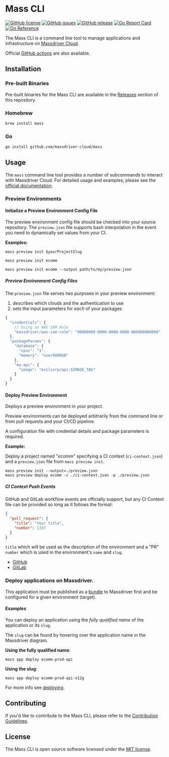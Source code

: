 # Mass CLI

[![GitHub license](https://img.shields.io/github/license/massdriver-cloud/mass)](https://github.com/massdriver-cloud/mass/blob/main/LICENSE)
[![GitHub issues](https://img.shields.io/github/issues/massdriver-cloud/mass)](https://github.com/massdriver-cloud/mass/issues)
[![GitHub release](https://img.shields.io/github/release/massdriver-cloud/mass.svg)](https://GitHub.com/massdriver-cloud/mass/releases/)
[![Go Report Card](https://goreportcard.com/badge/github.com/massdriver-cloud/mass)](https://goreportcard.com/report/github.com/massdriver-cloud/mass)
[![Go Reference](https://pkg.go.dev/badge/github.com/massdriver-cloud/mass.svg)](https://pkg.go.dev/github.commassdriver-cloud/mass)

The Mass CLI is a command line tool to manage applications and infrastructure on [Massdriver Cloud](https://massdriver.cloud).

Official [GitHub actions](https://github.com/massdriver-cloud/actions) are also available.

## Installation

### Pre-built Binaries

Pre-built binaries for the Mass CLI are available in the [Releases](https://github.com/massdriver-cloud/mass/releases) section of this repository.

### Homebrew

```sh
brew install mass
```

### Go

```sh
go install github.com/massdriver-cloud/mass
```

## Usage

The `mass` command line tool provides a number of subcommands to interact with Massdriver Cloud. For detailed usage and examples, please see the [official documentation](https://docs.massdriver.cloud/cli/overview).

### Preview Environments

#### Initialize a Preview Environment Config File

The preview environment config file should be checked into your source repository. The `preview.json` file supports bash interpolation in the event you need to dynamically set values from your CI.

**Examples:**

`mass preview init $yourProjectSlug`

`mass preview init ecomm`

`mass preview init ecomm --output path/to/my/preview.json`

##### Preview Environment Config Files

The `preview.json` file serves two purposes in your preview environment:

1. describes which clouds and the authentication to use
2. sets the input parameters for _each_ of your packages

```js
{
  "credentials": {
    // Using an AWS IAM Role
    "massdriver/aws-iam-role": "00000000-0000-0000-0000-000000000000"
  },
  "packageParams": {
    "database": {
      "cpus": "1",
      "memory": "over9000GB"
    },
    "my-api": {
      "image": "evilcorp/api:$IMAGE_TAG"
    }
  }
}
```

#### Deploy Preview Environment

Deploys a preview environment in your project.

Preview environments can be deployed arbitrarily from the command line or from pull requests and your CI/CD pipeline.

A configuration file with credential details and package parameters is required.

**Example:**

Deploy a project named "*ecomm*" specifying a CI context (`ci-context.json`) and a `preview.json` file from `mass preview init`.

```shell
mass preview init --output=./preview.json
mass preview deploy ecomm -c ./ci-context.json -p ./preview.json
```

##### CI Context Push Events

GitHub and GitLab workflow events are officially support, but any CI Context file can be provided so long as it follows the format:

```json
{
  "pull_request": {
    "title": "Your title",
    "number": 1337
  }
}
```

`title` which will be used as the description of the environment and a "PR" `number` which is used in the environment's `name` and `slug`.

* [GitHub](https://docs.github.com/en/actions/using-workflows/events-that-trigger-workflows#push)
* [GitLab](https://docs.gitlab.com/ee/user/project/integrations/webhook_events.html#push-events)


### Deploy applications on Massdriver.

This application must be published as a [bundle](https://docs.massdriver.cloud/applications) to Massdriver first and be configured for a given environment (target).

#### Examples

<!--
![Finding an application slug in Massdriver Cloud](./application-slug.png)
-->

You can deploy an application using the _fully qualified name_ of the application or its `slug`.

The `slug` can be found by hovering over the application name in the Massdriver diagram.

**Using the fully qualified name**:

```shell
mass app deploy ecomm-prod-api
```

**Using the slug**:

```shell
mass app deploy ecomm-prod-api-x12g
```

For more info see [deploying](https://docs.massdriver.cloud/applications/deploying-application).

## Contributing

If you'd like to contribute to the Mass CLI, please refer to the [Contribution Guidelines](https://github.com/massdriver-cloud/mass/blob/main/CONTRIBUTING.md).

## License

The Mass CLI is open source software licensed under the [MIT license](https://github.com/massdriver-cloud/mass/blob/main/LICENSE).
